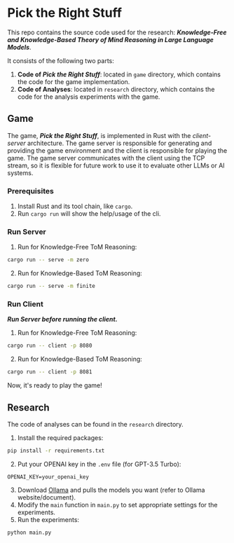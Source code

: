 # Pick the Right Stuff

This repo contains the source code used for the research:
***Knowledge-Free and Knowledge-Based Theory of Mind Reasoning in Large Language Models***.

It consists of the following two parts:

1. **Code of *Pick the Right Stuff***: located in `game` directory, which contains the code for the game implementation.
2. **Code of Analyses**: located in `research` directory, which contains the code for the analysis experiments with the
   game.

## Game

The game, _**Pick the Right Stuff**_, is implemented in Rust with the *client-server* architecture.
The game server is responsible for generating and providing the game environment and the client is responsible for
playing the game.
The game server communicates with the client using the
TCP stream, so it is flexible for future work to use it to evaluate other LLMs or AI systems.

### Prerequisites

1. Install Rust and its tool chain, like `cargo`.
2. Run `cargo run` will show the help/usage of the cli.

### Run Server

1. Run for Knowledge-Free ToM Reasoning:

```bash
cargo run -- serve -m zero
```

2. Run for Knowledge-Based ToM Reasoning:

```bash
cargo run -- serve -m finite
```

### Run Client

_**Run Server before running the client.**_

1. Run for Knowledge-Free ToM Reasoning:

```bash
cargo run -- client -p 8080
``` 

2. Run for Knowledge-Based ToM Reasoning:

```bash
cargo run -- client -p 8081
```

Now, it's ready to play the game!

## Research

The code of analyses can be found in the `research` directory.

1. Install the required packages:

```bash
pip install -r requirements.txt
```

2. Put your OPENAI key in the `.env` file (for GPT-3.5 Turbo):

```dotenv
OPENAI_KEY=your_openai_key
```

3. Download [Ollama](https://ollama.com/) and pulls the models you want (refer to Ollama website/document).
4. Modify the `main` function in `main.py` to set appropriate settings for the experiments.
5. Run the experiments:

```bash
python main.py
```